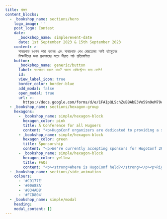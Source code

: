 ```yaml
---
title: প্রচ্ছদ
content_blocks:
  - _bookshop_name: sections/hero
    logo_image: ''
    post_logo: Contest
    date:
      _bookshop_name: simple/event-date
      date: 1st September 2023 & 15th September 2023
    content: >-
      সানারপাড় রওশন আরা কলেজ এবং সানারপাড় শেখ মোরতোজা আলী হাইস্কুলের
      শিক্ষার্থীদের জন্য প্রথমবারের মতো সীরাত পাঠ প্রতিযোগিতা
    button:
      _bookshop_name: generic/button
      label: অংশগ্রহণ করতে চাও? আসো রেজিস্ট্রেশন করে ফেলি!
      id:
      view_label_icon: true
      border_color: border-blue
      add_modal: false
      open_modal: true
      url: >-
        https://docs.google.com/forms/d/e/1FAIpQLSchZuBBAbE3Vo59n9eM79cZ2d4GVmKYTwE4JH35rkxMM0bWgQ/viewform?usp=sf_link
  - _bookshop_name: sections/hexagon-group
    hexagons:
      - _bookshop_name: simple/hexagon-block
        hexagon_color: pink
        title: A Conference for all Hugoers
        content: "<p>HugoConf organizers are dedicated to providing a safe, inclusive and harassment free environment for all attendees. Please review our <a href=\"/code-of-conduct\">code of conduct</a>, and help build the community by being supportive and constructive.<br />\_</p><p>If you have any questions or suggestions, reach out to <a href=\"mailto:hello@hugoconf.io\">hello@hugoconf.io</a>.</p>"
      - _bookshop_name: simple/hexagon-block
        hexagon_color: green
        title: Sponsorship
        content: "<p>We're currently accepting sponsors for HugoConf 2023.</p><p><br /><a href=\"/sponsorship/\">Find out more about our sponsorship package.</a></p><p>\_</p>"
      - _bookshop_name: simple/hexagon-block
        hexagon_color: yellow
        title: FAQs
        content: "<p><strong>Where is HugoConf held?</strong></p><p>Right here, on this website! On September 21st (PDT), we'll stream the sessions directly on this page.</p><p>\_</p><p><strong>I can't attend! 😭 Will the talks and workshop videos be available to watch later?</strong></p><p>Yes, all sessions will be recorded and publicly available on YouTube.</p>"
  - _bookshop_name: sections/side_animation
    colours:
      - '#C9177E'
      - '#00A88A'
      - '#034AD8'
      - '#FCD804'
  - _bookshop_name: simple/modal
    heading:
    modal_content: []
---
```

